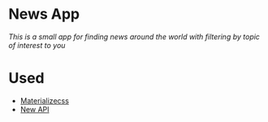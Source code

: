 # News App

_This is a small app for finding news around the world with filtering by topic of interest to you_

# Used

- [Materializecss](https://materializecss.com)
- [New API](https://newsapi.org)
